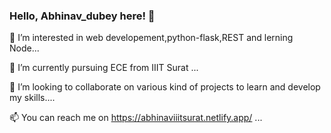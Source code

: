 ### Hello, Abhinav_dubey here! 👋


👀 I’m interested in web developement,python-flask,REST and lerning Node...

🌱 I’m currently pursuing ECE from IIIT Surat ...

👯 I’m looking to collaborate on various kind of projects to learn and develop my skills....

📫 You can reach me on https://abhinaviiitsurat.netlify.app/ ...


<!-- 
**ramanabhinav7/ramanabhinav7** is a ✨ _special_ ✨ repository because its `README.md` (this file) appears on your GitHub profile.

Here are some ideas to get you started:

- 🔭 I’m currently working on ...
- 🌱 I’m currently learning rect.
- 👯 I’m looking to collaborate on github.
- 🤔 I’m looking for help with ...
- 💬 Ask me about ...
- 📫 How to reach me: on twiter @akduey7
- 😄 Pronouns:He/is
- ⚡ Fun fact:I not good at jocking but always try to make joke same thing with singing 🙂🙂. -->

